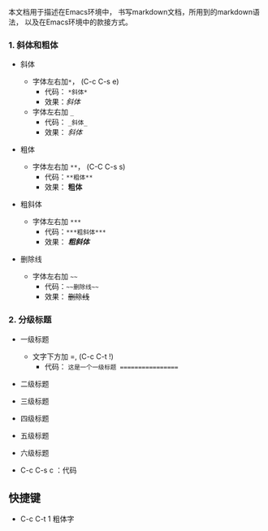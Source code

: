 
 本文档用于描述在Emacs环境中， 书写markdown文档，所用到的markdown语法，
以及在Emacs环境中的款接方式。

### 1. 斜体和粗体 ###

 - 斜体
     -  字体左右加`*`， (C-c C-s e)
         - 代码： `*斜体*`
         - 效果：*斜体*
     - 字体左右加 `_`
         - 代码： `_斜体_`
         - 效果： _斜体_
 - 粗体
     - 字体左右加 `**`， (C-C C-s s)
         - 代码：`**粗体**`
         - 效果： **粗体**

 - 粗斜体
     - 字体左右加 `***`
         - 代码：`***粗斜体***`
         - 效果： ***粗斜体***

- 删除线
     - 字体左右加 `~~`
         - 代码：`~~删除线~~`
         - 效果： ~~删除线~~

### 2. 分级标题 ###

 - 一级标题
     - 文字下方加 =, (C-c C-t !)
         - 代码：
`这是一个一级标题
================
`


 - 二级标题
 - 三级标题
 - 四级标题
 - 五级标题
 - 六级标题


 - C-c C-s c ：代码


## 快捷键 ##



 - C-c C-t 1 粗体字
 
